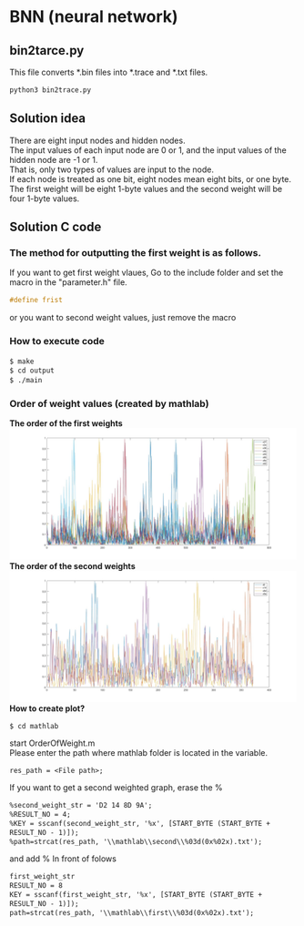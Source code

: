# BNN (neural network)

## bin2tarce.py
This file converts *.bin files into *.trace and *.txt files.   
```bash
python3 bin2trace.py
```
## Solution idea
There are eight input nodes and hidden nodes.   
The input values of each input node are 0 or 1, and the input values of the hidden node are -1 or 1.   
That is, only two types of values are input to the node.   
If each node is treated as one bit, eight nodes mean eight bits, or one byte.   
The first weight will be eight 1-byte values and the second weight will be four 1-byte values.   
## Solution C code
### The method for outputting the first weight is as follows.
If you want to get first weight vlaues, Go to the include folder and set the macro in the "parameter.h" file.   
```c
#define frist
```
or you want to second weight values, just remove the macro
### How to execute code
```bash
$ make
$ cd output
$ ./main
```
### Order of weight values (created by mathlab)
**The order of the first weights**
![Fweight](./1weight.jpg)
**The order of the second weights**
![Fweight](./2weight.jpg)
**How to create plot?**
```
$ cd mathlab
```
start OrderOfWeight.m   
Please enter the path where mathlab folder is located in the variable.  
```
res_path = <File path>;   
```
If you want to get a second weighted graph, erase the %

```mathlab
%second_weight_str = 'D2 14 8D 9A';
%RESULT_NO = 4;
%KEY = sscanf(second_weight_str, '%x', [START_BYTE (START_BYTE + RESULT_NO - 1)]);
%path=strcat(res_path, '\\mathlab\\second\\%03d(0x%02x).txt');
```
and add % In front of folows
```
first_weight_str
RESULT_NO = 8
KEY = sscanf(first_weight_str, '%x', [START_BYTE (START_BYTE + RESULT_NO - 1)]);
path=strcat(res_path, '\\mathlab\\first\\%03d(0x%02x).txt');
```